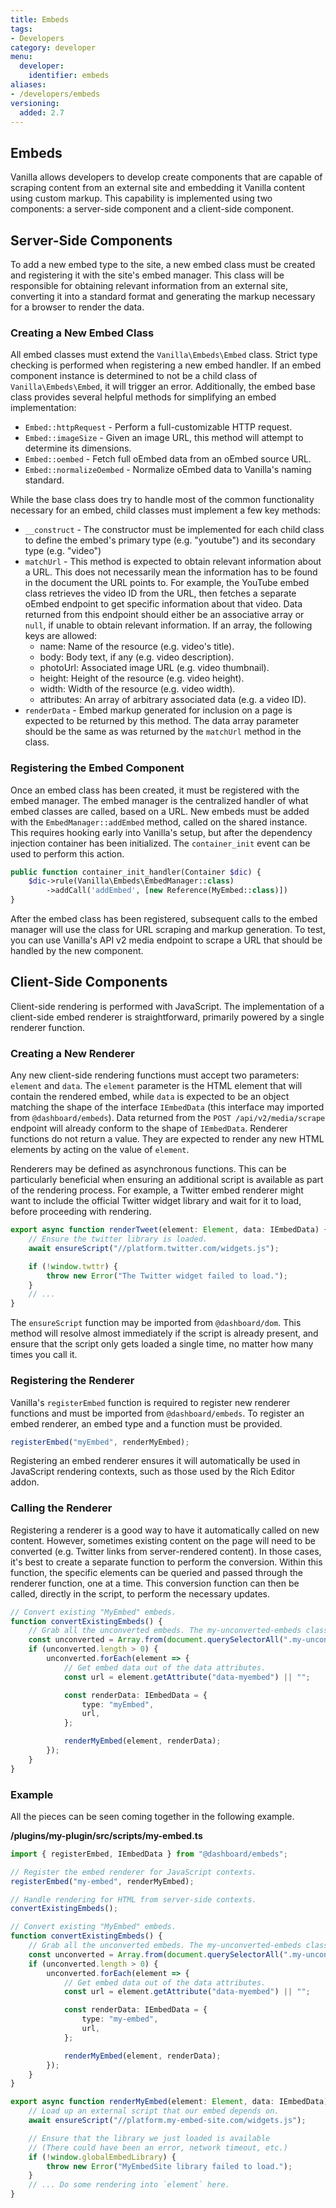 ```yaml
---
title: Embeds
tags:
- Developers
category: developer
menu:
  developer:
    identifier: embeds
aliases:
- /developers/embeds
versioning:
  added: 2.7
---
```


## Embeds

Vanilla allows developers to develop create components that are capable of scraping content from an external site and embedding it Vanilla content using custom markup. This capability is implemented using two components: a server-side component and a client-side component.

## Server-Side Components

To add a new embed type to the site, a new embed class must be created and registering it with the site's embed manager. This class will be responsible for obtaining relevant information from an external site, converting it into a standard format and generating the markup necessary for a browser to render the data.

### Creating a New Embed Class

All embed classes must extend the `Vanilla\Embeds\Embed` class. Strict type checking is performed when registering a new embed handler. If an embed component instance is determined to not be a child class of `Vanilla\Embeds\Embed`, it will trigger an error. Additionally, the embed base class provides several helpful methods for simplifying an embed implementation:

* `Embed::httpRequest` - Perform a full-customizable HTTP request.
* `Embed::imageSize` - Given an image URL, this method will attempt to determine its dimensions.
* `Embed::oembed` - Fetch full oEmbed data from an oEmbed source URL.
* `Embed::normalizeOembed` - Normalize oEmbed data to Vanilla's naming standard.

While the base class does try to handle most of the common functionality necessary for an embed, child classes must implement a few key methods:

* `__construct` - The constructor must be implemented for each child class to define the embed's primary type (e.g. "youtube") and its secondary type (e.g. "video")
* `matchUrl` - This method is expected to obtain relevant information about a URL. This does not necessarily mean the information has to be found in the document the URL points to. For example, the YouTube embed class retrieves the video ID from the URL, then fetches a separate oEmbed endpoint to get specific information about that video. Data returned from this endpoint should either be an associative array or `null`, if unable to obtain relevant information. If an array, the following keys are allowed:
    * name: Name of the resource (e.g. video's title).
    * body: Body text, if any (e.g. video description).
    * photoUrl: Associated image URL (e.g. video thumbnail).
    * height: Height of the resource (e.g. video height).
    * width: Width of the resource (e.g. video width).
    * attributes: An array of arbitrary associated data (e.g. a video ID).
* `renderData` - Embed markup generated for inclusion on a page is expected to be returned by this method. The data array parameter should be the same as was returned by the `matchUrl` method in the class.

### Registering the Embed Component

Once an embed class has been created, it must be registered with the embed manager. The embed manager is the centralized handler of what embed classes are called, based on a URL. New embeds must be added with the `EmbedManager::addEmbed` method, called on the shared instance. This requires hooking early into Vanilla's setup, but after the dependency injection container has been initialized. The `container_init` event can be used to perform this action.

```php
public function container_init_handler(Container $dic) {
    $dic->rule(Vanilla\Embeds\EmbedManager::class)
        ->addCall('addEmbed', [new Reference(MyEmbed::class)])
}
```

After the embed class has been registered, subsequent calls to the embed manager will use the class for URL scraping and markup generation. To test, you can use Vanilla's API v2 media endpoint to scrape a URL that should be handled by the new component.

## Client-Side Components

Client-side rendering is performed with JavaScript. The implementation of a client-side embed renderer is straightforward, primarily powered by a single renderer function.

### Creating a New Renderer

Any new client-side rendering functions must accept two parameters: `element` and `data`. The `element` parameter is the HTML element that will contain the rendered embed, while `data` is expected to be an object matching the shape of the interface `IEmbedData` (this interface may imported from `@dashboard/embeds`). Data returned from the `POST /api/v2/media/scrape` endpoint will already conform to the shape of `IEmbedData`. Renderer functions do not return a value. They are expected to render any new HTML elements by acting on the value of `element`.

Renderers may be defined as asynchronous functions. This can be particularly beneficial when ensuring an additional script is available as part of the rendering process. For example, a Twitter embed renderer might want to include the official Twitter widget library and wait for it to load, before proceeding with rendering.

```typescript
export async function renderTweet(element: Element, data: IEmbedData) {
    // Ensure the twitter library is loaded.
    await ensureScript("//platform.twitter.com/widgets.js");

    if (!window.twttr) {
        throw new Error("The Twitter widget failed to load.");
    }
    // ...
}
```

The `ensureScript` function may be imported from `@dashboard/dom`. This method will resolve  almost immediately if the script is already present, and ensure that the script only gets loaded a single time, no matter how many times you call it.

### Registering the Renderer

Vanilla's `registerEmbed` function is required to register new renderer functions and must be imported from `@dashboard/embeds`. To register an embed renderer, an embed type and a function must be provided.

```typescript
registerEmbed("myEmbed", renderMyEmbed);
```

Registering an embed renderer ensures it will automatically be used in JavaScript rendering contexts, such as those used by the Rich Editor addon.

### Calling the Renderer

Registering a renderer is a good way to have it automatically called on new content. However, sometimes existing content on the page will need to be converted (e.g. Twitter links from server-rendered content). In those cases, it's best to create a separate function to perform the conversion. Within this function, the specific elements can be queried and passed through the renderer function, one at a time. This conversion function can then be called, directly in the script, to perform the necessary updates.

```typescript
// Convert existing "MyEmbed" embeds.
function convertExistingEmbeds() {
    // Grab all the unconverted embeds. The my-unconverted-embeds class was part of the MyEmbeds::renderData output.
    const unconverted = Array.from(document.querySelectorAll(".my-unconverted-embeds"));
    if (unconverted.length > 0) {
        unconverted.forEach(element => {
            // Get embed data out of the data attributes.
            const url = element.getAttribute("data-myembed") || "";

            const renderData: IEmbedData = {
                type: "myEmbed",
                url,
            };

            renderMyEmbed(element, renderData);
        });
    }
}
```

### Example

All the pieces can be seen coming together in the following example.

**/plugins/my-plugin/src/scripts/my-embed.ts**
```typescript
import { registerEmbed, IEmbedData } from "@dashboard/embeds";

// Register the embed renderer for JavaScript contexts.
registerEmbed("my-embed", renderMyEmbed);

// Handle rendering for HTML from server-side contexts.
convertExistingEmbeds();

// Convert existing "MyEmbed" embeds.
function convertExistingEmbeds() {
    // Grab all the unconverted embeds. The my-unconverted-embeds class was part of the MyEmbeds::renderData output.
    const unconverted = Array.from(document.querySelectorAll(".my-unconverted-embeds"));
    if (unconverted.length > 0) {
        unconverted.forEach(element => {
            // Get embed data out of the data attributes.
            const url = element.getAttribute("data-myembed") || "";

            const renderData: IEmbedData = {
                type: "my-embed",
                url,
            };

            renderMyEmbed(element, renderData);
        });
    }
}

export async function renderMyEmbed(element: Element, data: IEmbedData) {
    // Load up an external script that our embed depends on.
    await ensureScript("//platform.my-embed-site.com/widgets.js");

	// Ensure that the library we just loaded is available
	// (There could have been an error, network timeout, etc.)
    if (!window.globalEmbedLibrary) {
        throw new Error("MyEmbedSite library failed to load.");
    }
    // ... Do some rendering into `element` here.
}
```
